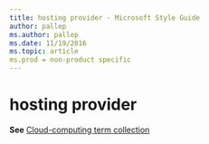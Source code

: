 ```yaml
---
title: hosting provider - Microsoft Style Guide
author: pallep
ms.author: pallep
ms.date: 11/19/2016
ms.topic: article
ms.prod = non-product specific
---
```


# hosting provider

**See** [Cloud-computing term collection](/style-guide/a-z-word-list-term-collections/term-collections/cloud-computing-terms)
